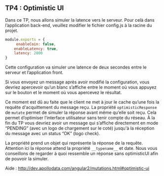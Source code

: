 ## TP4 : Optimistic UI
Dans ce TP, nous allons simuler la latence vers le serveur. Pour celà dans l’application back-end, veuillez modifier le fichier config.js à la  racine du projet. 

```javascript
module.exports = {
     enableCoin: false,
    enableLatency: true,
    latency: 2000
}
```

Cette configuration va simuler une latence de deux secondes entre le serveur et l’application front.

Si vous envoyez un message après avoir modifié la configuration, vous devriez apercevoir qu’un blanc s’affiche entre le moment où vous appuyez sur le bouton et le moment où vous apercevez le résultat.

Ce moment est dû au faite que le client ne met à jour le cache qu’une fois la requête d'acquittement du message reçu. La propriété `optimisticResponse` de `mutate` permet de simuler la réponse avant même qu’elle soit reçu. Cela permet d’optimiser l’interface utilisateur sans tenir compte du réseau. À la fin du TP vous devriez avoir un message qui s’affiche directement en mode “PENDING” (avec un logo de chargement sur le coté) jusqu'à la réception du message avec un status “OK” (logo check).

La propriété prend un objet qui représente la réponse de la requête. Attention ici la réponse attend la propriété `__typename__` et date. Nous vous conseillons de regarder à quoi ressemble un réponse sans optimisticUI afin de pouvoir la simuler.

Aide : http://dev.apollodata.com/angular2/mutations.html#optimistic-ui


